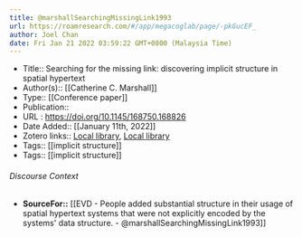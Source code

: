 ```yaml
---
title: @marshallSearchingMissingLink1993
url: https://roamresearch.com/#/app/megacoglab/page/-pkGucEF_
author: Joel Chan
date: Fri Jan 21 2022 03:59:22 GMT+0800 (Malaysia Time)
---
```


- Title:: Searching for the missing link: discovering implicit structure in spatial hypertext
- Author(s):: [[Catherine C. Marshall]]
- Type:: [[Conference paper]]
- Publication::
- URL : https://doi.org/10.1145/168750.168826
- Date Added:: [[January 11th, 2022]]
- Zotero links:: [Local library](zotero://select/groups/2451508/items/QVRCFR64), [Local library](https://www.zotero.org/groups/2451508/items/QVRCFR64)
- Tags:: [[implicit structure]]
- Tags:: [[implicit structure]]

###### Discourse Context

- **SourceFor::** [[EVD - People added substantial structure in their usage of spatial hypertext systems that were not explicitly encoded by the systems' data structure. - @marshallSearchingMissingLink1993]]
